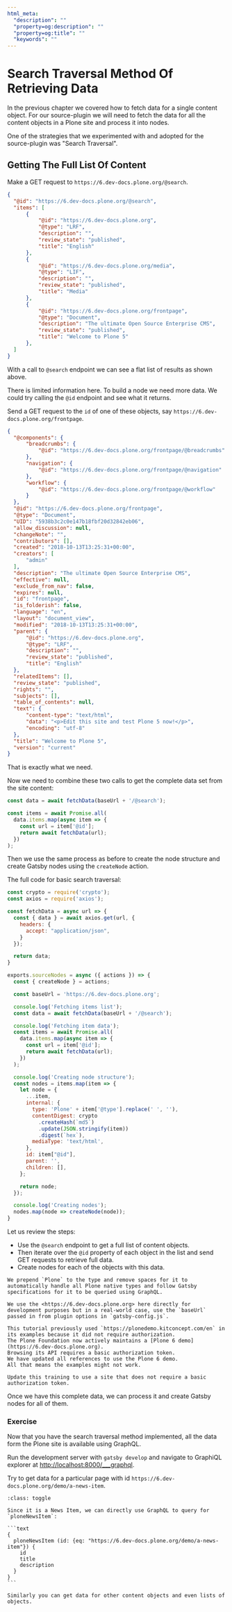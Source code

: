 ```yaml
---
html_meta:
  "description": ""
  "property=og:description": ""
  "property=og:title": ""
  "keywords": ""
---
```


# Search Traversal Method Of Retrieving Data

In the previous chapter we covered how to fetch data for a single content object.
For our source-plugin we will need to fetch the data for all the content objects in a Plone site and process it into nodes.

One of the strategies that we experimented with and adopted for the source-plugin was "Search Traversal".

## Getting The Full List Of Content

Make a GET request to `https://6.dev-docs.plone.org/@search`.

```json
{
  "@id": "https://6.dev-docs.plone.org/@search",
  "items": [
      {
          "@id": "https://6.dev-docs.plone.org",
          "@type": "LRF",
          "description": "",
          "review_state": "published",
          "title": "English"
      },
      {
          "@id": "https://6.dev-docs.plone.org/media",
          "@type": "LIF",
          "description": "",
          "review_state": "published",
          "title": "Media"
      },
      {
          "@id": "https://6.dev-docs.plone.org/frontpage",
          "@type": "Document",
          "description": "The ultimate Open Source Enterprise CMS",
          "review_state": "published",
          "title": "Welcome to Plone 5"
      },
  ]
}
```

With a call to `@search` endpoint we can see a flat list of results as shown above.

There is limited information here.
To build a node we need more data.
We could try calling the `@id` endpoint and see what it returns.

Send a GET request to the `id` of one of these objects, say `https://6.dev-docs.plone.org/frontpage`.

```json
{
  "@components": {
      "breadcrumbs": {
          "@id": "https://6.dev-docs.plone.org/frontpage/@breadcrumbs"
      },
      "navigation": {
          "@id": "https://6.dev-docs.plone.org/frontpage/@navigation"
      },
      "workflow": {
          "@id": "https://6.dev-docs.plone.org/frontpage/@workflow"
      }
  },
  "@id": "https://6.dev-docs.plone.org/frontpage",
  "@type": "Document",
  "UID": "5938b3c2c0e147b18fbf20d32842eb06",
  "allow_discussion": null,
  "changeNote": "",
  "contributors": [],
  "created": "2018-10-13T13:25:31+00:00",
  "creators": [
      "admin"
  ],
  "description": "The ultimate Open Source Enterprise CMS",
  "effective": null,
  "exclude_from_nav": false,
  "expires": null,
  "id": "frontpage",
  "is_folderish": false,
  "language": "en",
  "layout": "document_view",
  "modified": "2018-10-13T13:25:31+00:00",
  "parent": {
      "@id": "https://6.dev-docs.plone.org",
      "@type": "LRF",
      "description": "",
      "review_state": "published",
      "title": "English"
  },
  "relatedItems": [],
  "review_state": "published",
  "rights": "",
  "subjects": [],
  "table_of_contents": null,
  "text": {
      "content-type": "text/html",
      "data": "<p>Edit this site and test Plone 5 now!</p>",
      "encoding": "utf-8"
  },
  "title": "Welcome to Plone 5",
  "version": "current"
}
```

That is exactly what we need.

Now we need to combine these two calls to get the complete data set from the site content:

```javascript
const data = await fetchData(baseUrl + '/@search');

const items = await Promise.all(
  data.items.map(async item => {
    const url = item['@id'];
    return await fetchData(url);
  })
);
```

Then we use the same process as before to create the node structure and create Gatsby nodes using the `createNode` action.

The full code for basic search traversal:

```javascript
const crypto = require('crypto');
const axios = require('axios');

const fetchData = async url => {
  const { data } = await axios.get(url, {
    headers: {
      accept: "application/json",
    }
  });

  return data;
}

exports.sourceNodes = async ({ actions }) => {
  const { createNode } = actions;

  const baseUrl = 'https://6.dev-docs.plone.org';

  console.log('Fetching items list');
  const data = await fetchData(baseUrl + '/@search');

  console.log('Fetching item data');
  const items = await Promise.all(
    data.items.map(async item => {
      const url = item['@id'];
      return await fetchData(url);
    })
  );

  console.log('Creating node structure');
  const nodes = items.map(item => {
    let node = {
      ...item,
      internal: {
        type: 'Plone' + item['@type'].replace(' ', ''),
        contentDigest: crypto
          .createHash(`md5`)
          .update(JSON.stringify(item))
          .digest(`hex`),
        mediaType: 'text/html',
      },
      id: item["@id"],
      parent: '',
      children: [],
    };

    return node;
  });

  console.log('Creating nodes');
  nodes.map(node => createNode(node));
}
```

Let us review the steps:

- Use the `@search` endpoint to get a full list of content objects.
- Then iterate over the `@id` property of each object in the list and send GET requests to retrieve full data.
- Create nodes for each of the objects with this data.

```{note}
We prepend `Plone` to the type and remove spaces for it to automatically handle all Plone native types and follow Gatsby specifications for it to be queried using GraphQL.
```

```{note}
We use the <https://6.dev-docs.plone.org> here directly for development purposes but in a real-world case, use the `baseUrl` passed in from plugin options in `gatsby-config.js`.
```

```{warning}
This tutorial previously used `https://plonedemo.kitconcept.com/en` in its examples because it did not require authorization.
The Plone Foundation now actively maintains a [Plone 6 demo](https://6.dev-docs.plone.org).
Browsing its API requires a basic authorization token.
We have updated all references to use the Plone 6 demo.
All that means the examples might not work. 
```

```{todo}
Update this training to use a site that does not require a basic authorization token.
```

Once we have this complete data, we can process it and create Gatsby nodes for all of them.

### Exercise

Now that you have the search traversal method implemented, all the data form the Plone site is available using GraphQL.

Run the development server with `gatsby develop` and navigate to GraphiQL explorer at <http://localhost:8000/___graphql>.

Try to get data for a particular page with id `https://6.dev-docs.plone.org/demo/a-news-item`.

````{admonition} Solution
:class: toggle

Since it is a News Item, we can directly use GraphQL to query for `ploneNewsItem`:

```text
{
  ploneNewsItem (id: {eq: "https://6.dev-docs.plone.org/demo/a-news-item"}) {
    id
    title
    description
  }
}
```

Similarly you can get data for other content objects and even lists of objects.
````
